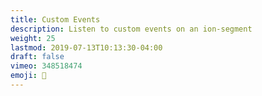 ```yaml
---
title: Custom Events
description: Listen to custom events on an ion-segment
weight: 25
lastmod: 2019-07-13T10:13:30-04:00
draft: false
vimeo: 348518474
emoji: 📱
---
```



